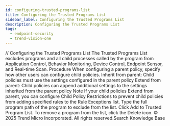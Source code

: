 ```yaml
---
id: configuring-trusted-programs-list
title: Configuring the Trusted Programs List
sidebar_label: Configuring the Trusted Programs List
description: Configuring the Trusted Programs List
tags:
  - endpoint-security
  - trend-vision-one
---
```


/*<![CDATA[*/ $('#title').html($('meta[name=map-description]').attr('content')); /*]]>*/ Configuring the Trusted Programs List The Trusted Programs List excludes programs and all child processes called by the program from Application Control, Behavior Monitoring, Device Control, Endpoint Sensor, and Real-time Scan. Procedure When configuring a parent policy, specify how other users can configure child policies. Inherit from parent: Child policies must use the settings configured in the parent policy Extend from parent: Child policies can append additional settings to the settings inherited from the parent policy Note If your child policies Extend from parent, you can configure Child Policy Restrictions to prevent child policies from adding specified rules to the Rule Exceptions list. Type the full program path of the program to exclude from the list. Click Add to Trusted Program List. To remove a program from the list, click the Delete icon. © 2025 Trend Micro Incorporated. All rights reserved.Search Knowledge Base